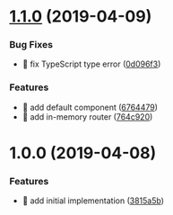 # [1.1.0](https://github.com/streamich/react-router-lite/compare/v1.0.0...v1.1.0) (2019-04-09)


### Bug Fixes

* 🐛 fix TypeScript type error ([0d096f3](https://github.com/streamich/react-router-lite/commit/0d096f3))


### Features

* 🎸 add default <Provider> component ([6764479](https://github.com/streamich/react-router-lite/commit/6764479))
* 🎸 add in-memory router ([764c920](https://github.com/streamich/react-router-lite/commit/764c920))

# 1.0.0 (2019-04-08)


### Features

* 🎸 add initial implementation ([3815a5b](https://github.com/streamich/react-router-lite/commit/3815a5b))
